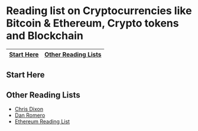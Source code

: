 # Reading list on Cryptocurrencies like Bitcoin & Ethereum, Crypto tokens and Blockchain

| [Start Here](#start-here) | [Other Reading Lists](#other-reading-lists) 
| ------------- | ------------- | 

## Start Here

## Other Reading Lists
- [Chris Dixon](https://medium.com/@cdixon/crypto-token-roundup-4d57c32a87d7)
- [Dan Romero](https://medium.com/@dwr/digital-currency-reading-list-6219f1623bfd)
- [Ethereum Reading List](https://github.com/Scanate/EthList)
